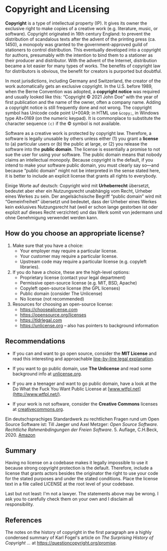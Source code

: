 
# Copyright and Licensing

**Copyright** is a type of intellectual property (IP). It gives
its owner the exclusive right to make copies of a creative work
(e.g. literature, music, or software). Copyright originated in
16th century England: to prevent the distribution of scandalous
texts after the advent of the printing press (ca. 1450),
a monopoly was granted to the government-approved guild of
stationers to control distribution. This eventually developed
into a copyright for authors, presumably with the intention to
bind them to a stationer as their producer and distributor.
With the advent of the Internet, distribution became a lot
easier for many types of works. The benefits of copyright law
for distributors is obvious, the benefit for creators is
purported but doubtful.

In most jurisdictions, including Germany and Switzerland, the
creator of the work automatically gets an exclusive copyright.
In the U.S. before 1989, when the Berne Convention was adopted,
a **copyright notice** was required and usually looked like this:
“Copyright © 2021 John Doe” with the year of first publication
and the name of the owner, often a company name.
Adding a copyright notice is still frequently done and not wrong.
The copyright symbol has Unicode code point U+00A9; in HTML
use `&copy;`, in Windows type Alt+0169 (on the numeric keypad).
It is commonplace to substitute the character sequence `(c)`
if the © symbol is not available.

Software as a creative work is protected by copyright law.
Therefore, a software is legally unusable by others unless
either (1) you grant a **license** to (a) particular users
or (b) the public at large, or (2) you release the software
into the **public domain**. The license is essentially a promise
to not sue the user for using your software. The public domain
means that nobody claims an intellectual monopoly. Because
copyright is the default, if you intend to make your software
public domain, you must clearly say so—and because “public domain”
might not be interpreted in the sense stated here, it is better
to include an explicit license that grants all rights to everybody.

Einige Worte auf deutsch: Copyright wird mit **Urheberrecht**
übersetzt, bedeutet aber eher ein Nutzungsrecht unabhängig vom Recht,
Urheber eines Werkes zu sein. Der angelsächsische Begriff “public
domain” wird mit “Gemeinfreiheit” übersetzt und bedeutet, dass der
Urheber eines Werkes kein exklusives Nutzungsrecht hat (weil er schon
lange gestorben ist oder explizit auf dieses Recht verzichtet) und das
Werk somit von jedermann und ohne Genehmigung verwendet werden kann.

## How do you choose an appropriate license?

1. Make sure that you have a choice:
   - Your employer may require a particular license.
   - Your customer may require a particular license.
   - Upstream code may require a particular license (e.g. copyleft libraries).
2. If you do have a choice, these are the high-level options:
   - Proprietary license (contact your legal department)
   - Permissive open-source license (e.g. MIT, BSD, Apache)
   - Copyleft open-source license (the GPL licenses)
   - Public domain (consider The Unlicense)
   - No license (not recommended)
3. Resources for choosing an open-source license:
   - <https://choosealicense.com>
   - <https://opensource.org/licenses>
   - <https://tldrlegal.com>
   - <https://unlicense.org> – also has pointers to background information

## Recommendations

- If you can and want to go open source, consider the
  **MIT License** and read this interesting and approachable
  [line-by-line legal explanation](https://writing.kemitchell.com/2016/09/21/MIT-License-Line-by-Line.html).

- If you want to go public domain, use **The Unlicense** and read
  some background info at [unlicense.org](https://unlicense.org).

- If you are a teenager and want to go public domain, have a look
  at the Do What the Fuck You Want Public License
  at [www.wtfpl.net](http://www.wtfpl.net/).

- If your work is not software, consider the **Creative Commons**
  licenses at [creativecommons.org](https://creativecommons.org/).

Ein deutschsprachiges Standardwerk zu rechtlichen Fragen rund
um Open Source Software ist: Till Jaeger und Axel Metzger:
*Open Source Software. Rechtliche Rahmenbdingungen der Freien Software*.
5. Auflage, C.H.Beck, 2020. [Amazon](https://www.amazon.de/dp/3406734979)

## Summary

Having no license on a codebase makes it legally impossible
to use it because strong copyright protection is the default.
Therefore, include a license that grants actors besides the
originator the right to use your code for the stated purposes
and under the stated conditions. Place the license text in a
file called LICENSE at the root level of your codebase.

Last but not least: I'm not a lawyer. The statements above
may be wrong. I ask you to carefully check them on your own
and I disclaim all responsibility.

## References

The notes on the history of copyright in the first paragraph
are a highly condensed summary of Karl Fogel's article on
*The Surprising History of Copyright ...*
at <https://questioncopyright.org/promise>.
